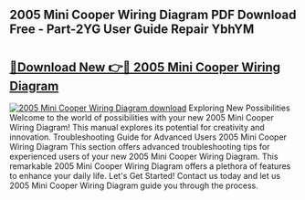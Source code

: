 ## 2005 Mini Cooper Wiring Diagram PDF Download Free - Part-2YG User Guide Repair YbhYM

# <h2><a href="http://dfj40o.blite.top/?on=2005+Mini+Cooper+Wiring+Diagram">🔗Download New 👉🔴 2005 Mini Cooper Wiring Diagram</a></h2>

[![2005 Mini Cooper Wiring Diagram download](https://i.imgur.com/lujVjoI.png)](http://dfj40o.blite.top/?on=2005+Mini+Cooper+Wiring+Diagram)
Exploring New Possibilities Welcome to the world of possibilities with your new 2005 Mini Cooper Wiring Diagram! This manual explores its potential for creativity and innovation. Troubleshooting Guide for Advanced Users 2005 Mini Cooper Wiring Diagram This section offers advanced troubleshooting tips for experienced users of your new 2005 Mini Cooper Wiring Diagram. This remarkable 2005 Mini Cooper Wiring Diagram offers a plethora of features to enhance your daily life. Let's Get Started! Contact us today and let us 2005 Mini Cooper Wiring Diagram guide you through the process.
